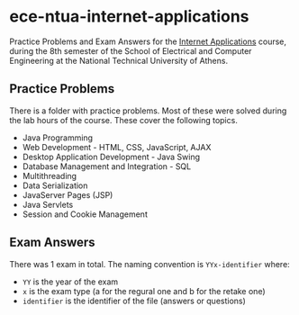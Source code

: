 # ece-ntua-internet-applications

Practice Problems and Exam Answers for the [Internet Applications](https://www.ece.ntua.gr/en/undergraduate/courses/3346) course, during the 8th semester of the School of Electrical and Computer Engineering at the National Technical University of Athens.

## Practice Problems

There is a folder with practice problems. Most of these were solved during the lab hours of the course. These cover the following topics.

- Java Programming
- Web Development - HTML, CSS, JavaScript, AJAX
- Desktop Application Development - Java Swing
- Database Management and Integration - SQL
- Multithreading
- Data Serialization
- JavaServer Pages (JSP)
- Java Servlets
- Session and Cookie Management

## Exam Answers

There was 1 exam in total. The naming convention is `YYx-identifier` where:
- `YY` is the year of the exam
- `x` is the exam type (a for the regural one and b for the retake one)
- `identifier` is the identifier of the file (answers or questions)
